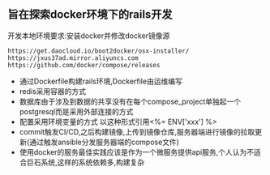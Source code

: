 ## 旨在探索docker环境下的rails开发
开发本地环境要求:安装docker并修改docker镜像源
```
https://get.daocloud.io/boot2docker/osx-installer/
https://jxus37ad.mirror.aliyuncs.com
https://github.com/docker/compose/releases
```

- 通过Dockerfile构建rails环境,Dockerfile由运维编写
- redis采用容器的方式
- 数据库由于涉及到数据的共享没有在每个compose_project单独起一个postgresql而是采用外部连接的方式
- 配置采用环境变量的方式 以这种形式引用<%= ENV['xxx'] %>
- commit触发CI/CD,之后构建镜像,上传到镜像仓库,服务器端进行镜像的拉取更新(通过触发ansible分发服务器端的compose文件)
- 使用docker的服务最佳实践应该是作为一个微服务提供api服务,个人认为不适合巨石系统,这样的系统依赖多,构建复杂

